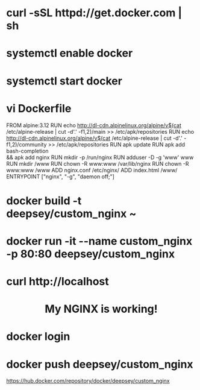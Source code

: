 # curl -sSL httpd://get.docker.com | sh
# systemctl enable docker
# systemctl start docker

# vi Dockerfile

FROM alpine:3.12
RUN echo http://dl-cdn.alpinelinux.org/alpine/v$(cat /etc/alpine-release | cut -d'.' -f1,2)/main >> /etc/apk/repositories
RUN echo http://dl-cdn.alpinelinux.org/alpine/v$(cat /etc/alpine-release | cut -d'.' -f1,2)/community >> /etc/apk/repositories
RUN apk update
RUN apk add bash-completion \
    && apk add nginx
RUN mkdir -p /run/nginx
RUN adduser -D -g 'www' www
RUN mkdir /www
RUN chown -R www:www /var/lib/nginx
RUN chown -R www:www /www
ADD nginx.conf /etc/nginx/
ADD index.html /www/
ENTRYPOINT ["nginx", "-g", "daemon off;"]


# docker build -t deepsey/custom_nginx ~
# docker run -it --name custom_nginx -p 80:80 deepsey/custom_nginx

# curl http://localhost
<center><H1>My NGINX is working!</H1></center>


# docker login
# docker push deepsey/custom_nginx

https://hub.docker.com/repository/docker/deepsey/custom_nginx
